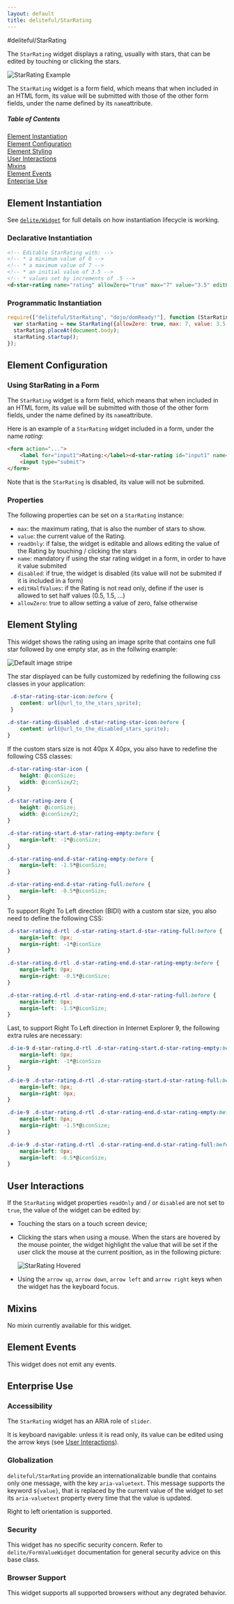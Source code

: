```yaml
---
layout: default
title: deliteful/StarRating
---
```


#deliteful/StarRating

The `StarRating` widget displays a rating, usually with stars, that can be edited by touching or clicking the stars.

![StarRating Example](images/StarRating.png)

The `StarRating` widget is a form field, which means that when included in an HTML form, its value will be submitted with those of the other form fields, under the name defined by its `name`attribute.

##### Table of Contents
[Element Instantiation](#instantiation)  
[Element Configuration](#configuration)  
[Element Styling](#styling)  
[User Interactions](#interactions)  
[Mixins](#mixins)  
[Element Events](#events)  
[Enteprise Use](#enterprise)

## Element Instantiation

See [`delite/Widget`](/delite/docs/master/Widget.md) for full details on how instantiation lifecycle is working.

### Declarative Instantiation

```html
<!-- Editable StarRating with: -->
<!-- * a minimum value of 0 -->
<!-- * a maximum value of 7 -->
<!-- * an initial value of 3.5 -->
<!-- * values set by increments of .5 -->
<d-star-rating name="rating" allowZero="true" max="7" value="3.5" editHalfValues="true"></d-star-rating>
 ```
### Programmatic Instantiation

```js
require(["deliteful/StarRating", "dojo/domReady!"], function (StarRating) {
  var starRating = new StarRating({allowZero: true, max: 7, value: 3.5, editHalfValue: true});
  starRating.placeAt(document.body);
  starRating.startup();
});
```

<a name="configuration"></a>
## Element Configuration

### Using StarRating in a Form

The `StarRating` widget is a form field, which means that when included in an HTML form, its value will be submitted with those of the other form fields, under the name defined by its `name`attribute.

Here is an example of a `StarRating` widget included in a form, under the name _rating_:

```html
<form action="...">
	<label for="input1">Rating:</label><d-star-rating id="input1" name="rating" value="4"></d-star-rating>
	<input type="submit">
</form>
```

Note that is the `StarRating` is disabled, its value will not be submited.

### Properties

The following properties can be set on a `StarRating` instance:

- `max`: the maximum rating, that is also the number of stars to show.
- `value`: the current value of the Rating.
- `readOnly`: if false, the widget is editable and allows editing the value of the Rating by touching / clicking the stars
- `name`: mandatory if using the star rating widget in a form, in order to have it value submited
- `disabled`: if true, the widget is disabled (its value will not be submited if it is included in a form)
- `editHalfValues`: if the Rating is not read only, define if the user is allowed to set half values (0.5, 1.5, ...)
- `allowZero`: true to allow setting a value of zero, false otherwise

<a name="styling"></a>
## Element Styling

This widget shows the rating using an image sprite that contains one full star followed by one empty star, as in the follwing example:

![Default image stripe](images/yellow-stars-40.png)

The star displayed can be fully customized by redefining the following css classes in your application:

```css
 .d-star-rating-star-icon:before {
 	content: url(@url_to_the_stars_sprite);
 }
 
.d-star-rating-disabled .d-star-rating-star-icon:before {
	content: url(@url_to_the_disabled_stars_sprite);
}
```

If the custom stars size is not 40px X 40px, you also have to redefine the following CSS classes:

```css
.d-star-rating-star-icon {
	height: @iconSize;
	width: @iconSize/2;
}

.d-star-rating-zero {
	height: @iconSize;
	width: @iconSize/2;
}

.d-star-rating-start.d-star-rating-empty:before {
	margin-left: -1*@iconSize;
}

.d-star-rating-end.d-star-rating-empty:before {
	margin-left: -1.5*@iconSize;
}

.d-star-rating-end.d-star-rating-full:before {
	margin-left: -0.5*@iconSize;
}
```

To support Right To Left direction (BIDI) with a custom star size, you also need to define the following CSS:

```css
.d-star-rating.d-rtl .d-star-rating-start.d-star-rating-full:before {
	margin-left: 0px;
	margin-right: -1*@iconSize
}

.d-star-rating.d-rtl .d-star-rating-end.d-star-rating-empty:before {
	margin-left: 0px;
	margin-right: -0.5*@iconSize;
}

.d-star-rating.d-rtl .d-star-rating-end.d-star-rating-full:before {
	margin-left: 0px;
	margin-left: -1.5*@iconSize;
}
```

Last, to support Right To Left direction in Internet Explorer 9, the following extra rules are necessary:

```css
.d-ie-9 d-star-rating.d-rtl .d-star-rating-start.d-star-rating-empty:before {
	margin-left: 0px;
	margin-right: -1*@iconSize
}

.d-ie-9 .d-star-rating.d-rtl .d-star-rating-start.d-star-rating-full:before {
	margin-left: 0px;
	margin-right: 0px;
}

.d-ie-9 .d-star-rating.d-rtl .d-star-rating-end.d-star-rating-empty:before {
	margin-left: 0px;
	margin-right: -1.5*@iconSize;
}

.d-ie-9 .d-star-rating.d-rtl .d-star-rating-end.d-star-rating-full:before {
	margin-left: 0px;
	margin-left: -0.5*@iconSize;
}
```

<a name="interactions"></a>
## User Interactions

If the `StarRating` widget properties `readOnly` and / or `disabled` are not set to `true`, the value of the widget can be edited by:

* Touching the stars on a touch screen device;
* Clicking the stars when using a mouse. When the stars are hovered by the mouse pointer, the widget highlight the value that will be set if the user click the mouse at the current position, as in the following picture:

    ![StarRating Hovered](images/StarRatingHovered.png)
* Using the `arrow up`, `arrow down`, `arrow left` and `arrow right` keys when the widget has the keyboard focus.

<a name="mixins"></a>
## Mixins

No mixin currently available for this widget.

<a name="events"></a>
## Element Events

This widget does not emit any events.

<a name="enterprise"></a>
## Enterprise Use

### Accessibility

The `StarRating` widget has an ARIA role of `slider`.

It is keyboard navigable: unless it is read only, its value can be edited using the arrow keys (see [User Interactions](#interactions)).

### Globalization

`deliteful/StarRating` provide an internationalizable bundle that contains only one message, with the key `aria-valuetext`.
This message supports the keyword `${value}`, that is replaced by the current value of the widget to set its `aria-valuetext`
property every time that the value is updated.

Right to left orientation is supported.

### Security

This widget has no specific security concern. Refer to `delite/FormValueWidget` documentation for general security advice on this base class.

### Browser Support

This widget supports all supported browsers without any degrated behavior.
